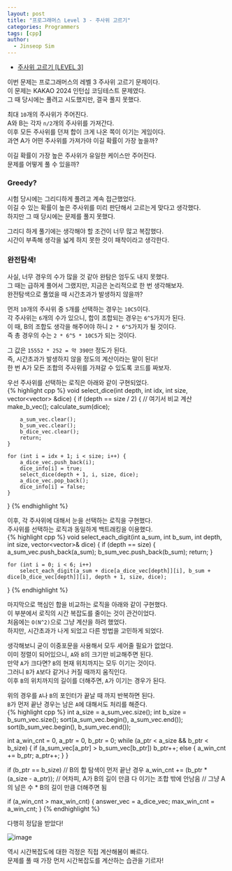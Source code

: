 ```yaml
---
layout: post
title: "프로그래머스 Level 3 - 주사위 고르기"
categories: Programmers
tags: [cpp]
author:
  - Jinseop Sim
---
```

- [주사위 고르기 [LEVEL 3]](https://school.programmers.co.kr/learn/courses/30/lessons/258709)  

이번 문제는 프로그래머스의 레벨 3 주사위 고르기 문제이다.  
이 문제는 KAKAO 2024 인턴십 코딩테스트 문제였다.  
그 때 당시에는 풀려고 시도했지만, 결국 풀지 못했다.  

최대 ```10```개의 주사위가 주어진다.  
A와 B는 각자 ```n/2```개의 주사위를 가져간다.  
이후 모든 주사위를 던져 합이 크게 나온 쪽이 이기는 게임이다.  
과연 A가 어떤 주사위를 가져가야 이길 확률이 가장 높을까?  

이길 확률이 가장 높은 주사위가 유일한 케이스만 주어진다.  
문제를 어떻게 풀 수 있을까?  

### Greedy?
시험 당시에는 그리디하게 풀려고 계속 접근했었다.  
이길 수 있는 확률이 높은 주사위를 미리 판단해서 고르는게 맞다고 생각했다.  
하지만 그 때 당시에는 문제를 풀지 못했다.  

그리디 하게 풀기에는 생각해야 할 조건이 너무 많고 복잡했다.  
시간이 부족해 생각을 넓게 하지 못한 것이 패착이라고 생각한다.  

### 완전탐색!
사실, 너무 경우의 수가 많을 것 같아 완탐은 엄두도 내지 못했다.  
그 때는 급하게 풀어서 그랬지만, 지금은 논리적으로 한 번 생각해보자.  
완전탐색으로 풀었을 때 시간초과가 발생하지 않을까?  

먼저 ```10```개의 주사위 중 ```5```개를 선택하는 경우는 ```10C5```이다.  
각 주사위는 ```6```개의 수가 있으니, 합이 조합되는 경우는 ```6^5```가지가 된다.  
이 때, B의 조합도 생각을 해주어야 하니 ```2 * 6^5```가지가 될 것이다.  
즉 총 경우의 수는 ```2 * 6^5 * 10C5```가 되는 것이다.  

그 값은 ```15552 * 252 = 약 390만``` 정도가 된다.  
즉, 시간초과가 발생하지 않을 정도의 계산이라는 말이 된다!  
한 번 A가 모든 조합의 주사위를 가져갈 수 있도록 코드를 짜보자.  

우선 주사위를 선택하는 로직은 아래와 같이 구현되었다.  
{% highlight cpp %}
void select_dice(int depth, int idx, int size, vector<vector<int>> &dice) {
    if (depth == size / 2) {
        // 여기서 비교 계산
        make_b_vec();
        calculate_sum(dice);

        a_sum_vec.clear();
        b_sum_vec.clear();
        b_dice_vec.clear();
        return;
    }

    for (int i = idx + 1; i < size; i++) {
        a_dice_vec.push_back(i);
        dice_info[i] = true;
        select_dice(depth + 1, i, size, dice);
        a_dice_vec.pop_back();
        dice_info[i] = false;
    }
}
{% endhighlight %}  

이후, 각 주사위에 대해서 눈을 선택하는 로직을 구현했다.  
주사위를 선택하는 로직과 동일하게 백트래킹을 이용했다.  
{% highlight cpp %}
void select_each_digit(int a_sum, int b_sum, int depth, int size, vector<vector<int>>& dice) {
    if (depth == size) {
        a_sum_vec.push_back(a_sum);
        b_sum_vec.push_back(b_sum);
        return;
    }

    for (int i = 0; i < 6; i++)
        select_each_digit(a_sum + dice[a_dice_vec[depth]][i], b_sum + dice[b_dice_vec[depth]][i], depth + 1, size, dice);
}
{% endhighlight %}  

마지막으로 핵심인 합을 비교하는 로직을 아래와 같이 구현했다.  
이 부분에서 로직의 시간 복잡도를 줄이는 것이 관건이었다.  
처음에는 ```O(N^2)```으로 그냥 계산을 하려 했었다.  
하지만, 시간초과가 나게 되었고 다른 방법을 고민하게 되었다.  

생각해보니 굳이 이중포문을 사용해서 모두 세어줄 필요가 없었다.  
이미 정렬이 되어있으니, ```A```와 ```B```의 크기만 비교해주면 된다.  
만약 ```A```가 크다면? ```B```의 현재 위치까지는 모두 이기는 것이다.  
그러니 ```B```가 ```A```보다 같거나 커질 때까지 움직인다.  
이후 ```B```의 위치까지의 길이를 더해주면, ```A```가 이기는 경우가 된다.  

위의 경우를 ```A```나 ```B```의 포인터가 끝날 때 까지 반복하면 된다.  
```B```가 먼저 끝난 경우는 남은 ```A```에 대해서도 처리를 해준다.  
{% highlight cpp %}
int a_size = a_sum_vec.size();
int b_size = b_sum_vec.size();
sort(a_sum_vec.begin(), a_sum_vec.end());
sort(b_sum_vec.begin(), b_sum_vec.end());

int a_win_cnt = 0, a_ptr = 0, b_ptr = 0;
while (a_ptr < a_size && b_ptr < b_size) {
    if (a_sum_vec[a_ptr] > b_sum_vec[b_ptr])
                b_ptr++;
    else {
        a_win_cnt += b_ptr;
        a_ptr++;
    }
}

if (b_ptr == b_size)
// B의 합 탐색이 먼저 끝난 경우
    a_win_cnt += (b_ptr * (a_size - a_ptr));
// 어차피, A가 B의 길이 만큼 다 이기는 조합 밖에 안남음
// 그냥 A의 남은 수 * B의 길이 만큼 더해주면 됨

if (a_win_cnt > max_win_cnt) {
    answer_vec = a_dice_vec;
    max_win_cnt = a_win_cnt;
}
{% endhighlight %}  

다행히 정답을 받았다!  

![image](https://github.com/Jinseop-Sim/Jinseop-Sim.github.io/assets/71700079/146665de-0a45-4035-ac98-def0e32f1798)  

역시 시간복잡도에 대한 걱정은 직접 계산해봄이 빠르다.  
문제를 풀 때 가장 먼저 시간복잡도를 계산하는 습관을 기르자!  
